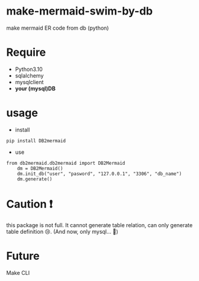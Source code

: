 # make-mermaid-swim-by-db
make mermaid ER code from db (python)

# Require
- Python3.10
- sqlalchemy
- mysqlclient
- **your (mysql)DB**

# usage
- install
```
pip install DB2mermaid
```

- use
```
from db2mermaid.db2mermaid import DB2Mermaid
    dm = DB2Mermaid()
    dm.init_db("user", "pasword", "127.0.0.1", "3306", "db_name")
    dm.generate()
```

# Caution ❗
this package is not full.
It cannot generate table relation, can only generate table definition 😢.
(And now, only mysql... 🤣)

# Future
Make CLI